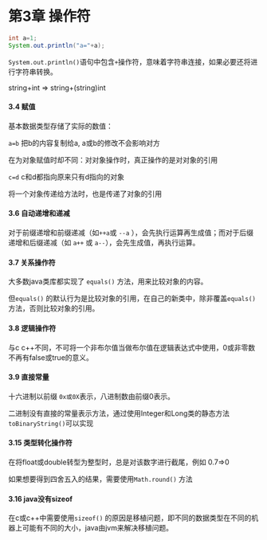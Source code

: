 # 第3章 操作符

```java
int a=1;
System.out.println("a="+a);
```

`System.out.println()`语句中包含`+`操作符，意味着字符串连接，如果必要还将进行字符串转换。

string+int => string+(string)int

#### 3.4 赋值

基本数据类型存储了实际的数值：

`a=b`   把b的内容复制给a,  a或b的修改不会影响对方

在为对象赋值时却不同：对对象操作时，真正操作的是对对象的引用

`c=d`  c和d都指向原来只有d指向的对象

将一个对象传递给方法时，也是传递了对象的引用

#### 3.6 自动递增和递减

对于前缀递增和前缀递减（如`++a`或 `--a` ），会先执行运算再生成值；而对于后缀递增和后缀递减（如 `a++` 或  `a--`），会先生成值，再执行运算。

#### 3.7 关系操作符

大多数java类库都实现了 `equals()` 方法，用来比较对象的内容。

但`equals()` 的默认行为是比较对象的引用，在自己的新类中，除非覆盖`equals()` 方法，否则比较对象的引用。

#### 3.8 逻辑操作符

与c c++不同，不可将一个非布尔值当做布尔值在逻辑表达式中使用，0或非零数不再有false或true的意义。

#### 3.9 直接常量

十六进制以前缀 `0x或0X`表示，八进制数由前缀0表示。

二进制没有直接的常量表示方法，通过使用Integer和Long类的静态方法 `toBinaryString()`可以实现

#### 3.15 类型转化操作符

在将float或double转型为整型时，总是对该数字进行截尾，例如 0.7=>0

如果想要得到四舍五入的结果，需要使用`Math.round()` 方法

#### 3.16 java没有sizeof

在c或c++中需要使用`sizeof()` 的原因是移植问题，即不同的数据类型在不同的机器上可能有不同的大小，java由jvm来解决移植问题。